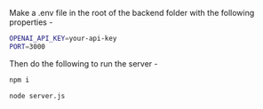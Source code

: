 Make a .env file in the root of the backend folder with the following properties -

```bash
OPENAI_API_KEY=your-api-key
PORT=3000
```

Then do the following to run the server -

```bash
npm i
```

```bash
node server.js
```
